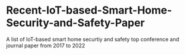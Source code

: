 # Recent-IoT-based-Smart-Home-Security-and-Safety-Paper
A list of IoT-based smart home securtiy and safety top conference and journal paper from 2017 to 2022

